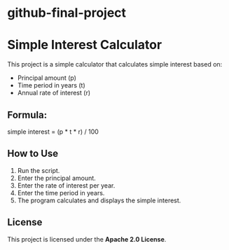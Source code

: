 # github-final-project
# Simple Interest Calculator

This project is a simple calculator that calculates simple interest based on:
- Principal amount (p)
- Time period in years (t)
- Annual rate of interest (r)

## Formula:
simple interest = (p * t * r) / 100

## How to Use
1. Run the script.
2. Enter the principal amount.
3. Enter the rate of interest per year.
4. Enter the time period in years.
5. The program calculates and displays the simple interest.

## License
This project is licensed under the **Apache 2.0 License**.
